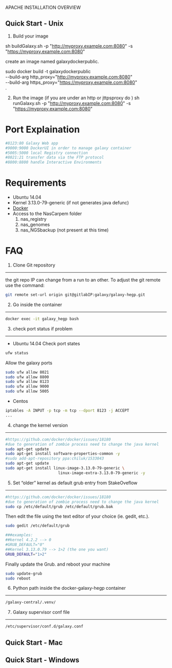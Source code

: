  APACHE INSTALLATION OVERVIEW

Quick Start - Unix
------------------

1) Build your image

sh buildGalaxy.sh -p "http://myproxy.example.com:8080" -s  "https://myproxy.example.com:8080"

create an image named galaxydockerpublic. 

sudo docker build -t galaxydockerpublic \
            --build-arg http_proxy="http://myproxy.example.com:8080" \
            --build-arg https_proxy="https://myproxy.example.com:8080" \
            .
            
2) Run the image
(if you are under an http or jttpsproxy do )
sh runGalaxy.sh -p "http://myproxy.example.com:8080" -s  "https://myproxy.example.com:8080"



Port Explaination
=================

```sh
#8123:80 Galaxy Web app
#9000:9000 DockerUI in order to manage galaxy container
#5005:5000 local Registry connection
#8021:21 transfer data via the FTP protocol 
#8800:8800 handle Interactive Environments
```
Requirements
============

- Ubuntu 14.04
- Kernel 3.13.0-79-generic (if not generates java defunc)
- [Docker](https://www.docker.io/gettingstarted/#h_installation)
- Access to the NasCarpem folder
  1. nas_registry
  2. nas_genomes
  3. nas_NGSbackup (not present at this time)


FAQ
=====


1) Clone Git repository
-------------------

the git repo IP can change from a run to an other.
To adjust the git remote use the command:

```sh
git remote set-url origin git@gitlabIP:galaxy/galaxy-hegp.git 
```


2) Go inside the container
---------------------------

```sh
docker exec -it galaxy_hegp bash 
```

3) check port status if problem
-------------------------------
   
- Ubuntu 14.04
Check port states

```sh
ufw status
```
Allow the galaxy ports
```sh
sudo ufw allow 8021 
sudo ufw allow 8800
sudo ufw allow 8123
sudo ufw allow 9000
sudo ufw allow 5005
```

- Centos

```sh
iptables -A INPUT -p tcp -m tcp --dport 8123 -j ACCEPT
...
```

4) change the kernel version
-------------------------------

```sh
#https://github.com/docker/docker/issues/18180
#due to generation of zombie process need to change the java kernel 
sudo apt-get update
sudo apt-get install software-properties-common -y
#sudo add-apt-repository ppa:chiluk/1533043
sudo apt-get update
sudo apt-get install linux-image-3.13.0-79-generic \
                       linux-image-extra-3.13.0-79-generic -y
```


5) Set “older” kernel as default grub entry from StakeOveflow
--------------------------------------------------------------

```sh
#https://github.com/docker/docker/issues/18180
#due to generation of zombie process need to change the java kernel 
sudo cp /etc/default/grub /etc/default/grub.bak
```

Then edit the file using the text editor of your choice (ie. gedit, etc.).

```sh
sudo gedit /etc/default/grub

###examples:
##kernel 4.2.2 --> 0
#GRUB_DEFAULT="0"
##Kernel 3.13.0.79 --> 1>2 (the one you want)
GRUB_DEFAULT="1>2"
```

Finally update the Grub. and reboot your machine

```sh
sudo update-grub
sudo reboot
``` 

6) Python path inside the docker-galaxy-hegp container
------------------------------------------------------
```sh
/galaxy-central/.venv/
``` 

7) Galaxy supervisor conf file
------------------------------

```sh
/etc/supervisor/conf.d/galaxy.conf
``` 


Quick Start - Mac
---------------------


Quick Start - Windows
---------------------
